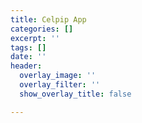 ```yaml
---
title: Celpip App
categories: []
excerpt: ''
tags: []
date: ''
header:
  overlay_image: ''
  overlay_filter: ''
  show_overlay_title: false

---
```


